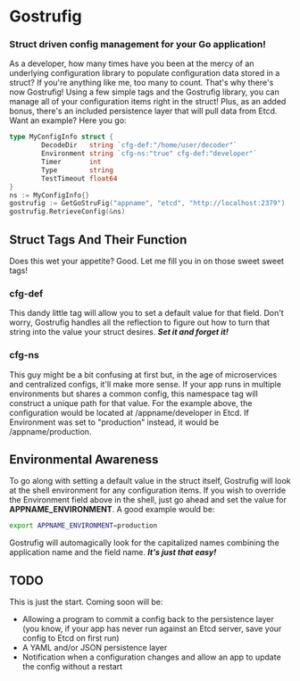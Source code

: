 # Gostrufig

### Struct driven config management for your Go application!

As a developer, how many times have you been at the mercy of an underlying configuration library to populate configuration data stored in a struct? If you're anything like me, too many to count. That's why there's now Gostrufig!  Using a few simple tags and the Gostrufig library, you can manage all of your configuration items right in the struct! Plus, as an added bonus, there's an included persistence layer that will pull data from Etcd.  Want an example? Here you go:

```Go
type MyConfigInfo struct {
		DecodeDir   string `cfg-def:"/home/user/decoder"`
		Environment string `cfg-ns:"true" cfg-def:"developer"`
		Timer       int
		Type        string
		TestTimeout float64
}
ns := MyConfigInfo{}
gostrufig := GetGoStruFig("appname", "etcd", "http://localhost:2379")
gostrufig.RetrieveConfig(&ns)
```
## Struct Tags And Their Function

Does this wet your appetite? Good. Let me fill you in on those sweet sweet tags!

### cfg-def

This dandy little tag will allow you to set a default value for that field.  Don't worry, Gostrufig handles all the reflection to figure out how to turn that string into the value your struct desires.  ***Set it and forget it!***

### cfg-ns

This guy might be a bit confusing at first but, in the age of microservices and centralized configs, it'll make more sense.  If your app runs in multiple environments but shares a common config, this namespace tag will construct a unique path for that value. For the example above, the configuration would be located at /appname/developer in Etcd. If Environment was set to "production" instead, it would be /appname/production.

## Environmental Awareness

To go along with setting a default value in the struct itself, Gostrufig will look at the shell environment for any configuration items.  If you wish to override the Environment field above in the shell, just go ahead and set the value for **APPNAME_ENVIRONMENT**.  A good example would be:

```bash
export APPNAME_ENVIRONMENT=production
```

Gostrufig will automagically look for the capitalized names combining the application name and the field name. ***It's just that easy!***

## TODO
This is just the start.  Coming soon will be:

* Allowing a program to commit a config back to the persistence layer (you know, if your app has never run against an Etcd server, save your config to Etcd on first run)
* A YAML and/or JSON persistence layer
* Notification when a configuration changes and allow an app to update the config without a restart